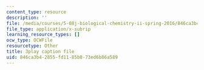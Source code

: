 ```yaml
---
content_type: resource
description: ''
file: /media/courses/5-08j-biological-chemistry-ii-spring-2016/846ca3b42855fd1185b873ed6b86a589_5BVGTxRKwOw.srt
file_type: application/x-subrip
learning_resource_types: []
ocw_type: OCWFile
resourcetype: Other
title: 3play caption file
uid: 846ca3b4-2855-fd11-85b8-73ed6b86a589
---
```

